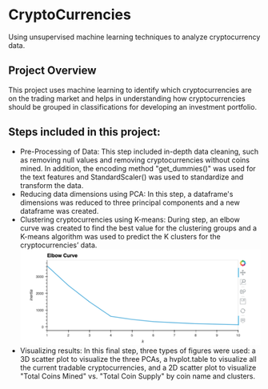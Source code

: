 # CryptoCurrencies
Using unsupervised machine learning techniques to analyze cryptocurrency data.

## Project Overview
This project uses machine learning to identify which cryptocurrencies are on the trading market and helps in understanding how cryptocurrencies should be grouped in classifications for developing an investment portfolio.

## Steps included in this project:

- Pre-Processing of Data: This step included in-depth data cleaning, such as removing null values and removing cryptocurrencies without coins mined. In addition, the encoding method "get_dummies()" was used for the text features and StandardScaler() was used to standardize and transform the data.
- Reducing data dimensions using PCA: In this step, a dataframe's dimensions was reduced to three principal components and a new dataframe was created.
- Clustering cryptocurrencies using K-means: During step, an elbow curve was created to find the best value for the clustering groups and a K-means algorithm was used to predict the K clusters for the cryptocurrencies’ data.
![Elbow Curve](https://github.com/fouadZiaa/CryptoCurrencies/blob/ae690de3b62ac2fdb6cfff0e30c0c5a4a7d3a990/Resources/Elbow_Curve.png)
- Visualizing results: In this final step, three types of figures were used: a 3D scatter plot to visualize the three PCAs, a hvplot.table to visualize all the current tradable cryptocurrencies, and a 2D scatter plot to visualize "Total Coins Mined" vs. "Total Coin Supply" by coin name and clusters.
